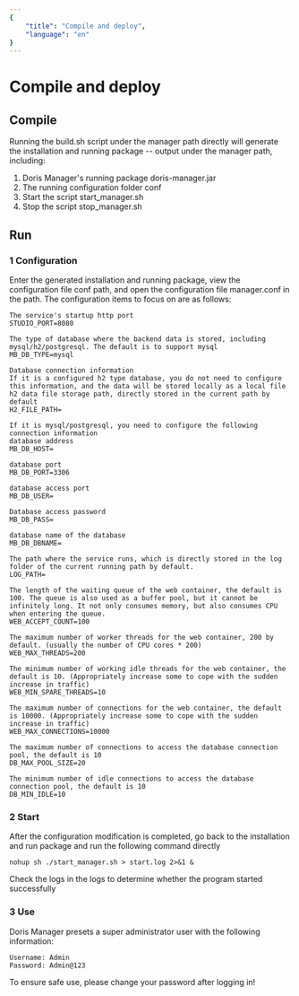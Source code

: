 ```yaml
---
{
    "title": "Compile and deploy",
    "language": "en"
}
---
```


<!-- 
Licensed to the Apache Software Foundation (ASF) under one
or more contributor license agreements.  See the NOTICE file
distributed with this work for additional information
regarding copyright ownership.  The ASF licenses this file
to you under the Apache License, Version 2.0 (the
"License"); you may not use this file except in compliance
with the License.  You may obtain a copy of the License at

  http://www.apache.org/licenses/LICENSE-2.0

Unless required by applicable law or agreed to in writing,
software distributed under the License is distributed on an
"AS IS" BASIS, WITHOUT WARRANTIES OR CONDITIONS OF ANY
KIND, either express or implied.  See the License for the
specific language governing permissions and limitations
under the License.
-->

# Compile and deploy

## Compile

Running the build.sh script under the manager path directly will generate the installation and running package -- output under the manager path, including:
1. Doris Manager's running package doris-manager.jar
2. The running configuration folder conf
3. Start the script start_manager.sh
4. Stop the script stop_manager.sh

## Run

### 1 Configuration

Enter the generated installation and running package, view the configuration file conf path, and open the configuration file manager.conf in the path. The configuration items to focus on are as follows:

````$xslt
The service's startup http port
STUDIO_PORT=8080

The type of database where the backend data is stored, including mysql/h2/postgresql. The default is to support mysql
MB_DB_TYPE=mysql

Database connection information
If it is a configured h2 type database, you do not need to configure this information, and the data will be stored locally as a local file
h2 data file storage path, directly stored in the current path by default
H2_FILE_PATH=

If it is mysql/postgresql, you need to configure the following connection information
database address
MB_DB_HOST=

database port
MB_DB_PORT=3306

database access port
MB_DB_USER=

Database access password
MB_DB_PASS=

database name of the database
MB_DB_DBNAME=

The path where the service runs, which is directly stored in the log folder of the current running path by default.
LOG_PATH=

The length of the waiting queue of the web container, the default is 100. The queue is also used as a buffer pool, but it cannot be infinitely long. It not only consumes memory, but also consumes CPU when entering the queue.
WEB_ACCEPT_COUNT=100

The maximum number of worker threads for the web container, 200 by default. (usually the number of CPU cores * 200)
WEB_MAX_THREADS=200

The minimum number of working idle threads for the web container, the default is 10. (Appropriately increase some to cope with the sudden increase in traffic)
WEB_MIN_SPARE_THREADS=10

The maximum number of connections for the web container, the default is 10000. (Appropriately increase some to cope with the sudden increase in traffic)
WEB_MAX_CONNECTIONS=10000

The maximum number of connections to access the database connection pool, the default is 10
DB_MAX_POOL_SIZE=20

The minimum number of idle connections to access the database connection pool, the default is 10
DB_MIN_IDLE=10
````

### 2 Start

After the configuration modification is completed, go back to the installation and run package and run the following command directly

````$xslt
nohup sh ./start_manager.sh > start.log 2>&1 &
````

Check the logs in the logs to determine whether the program started successfully

### 3 Use

Doris Manager presets a super administrator user with the following information:

````$xslt
Username: Admin
Password: Admin@123
````

To ensure safe use, please change your password after logging in!
